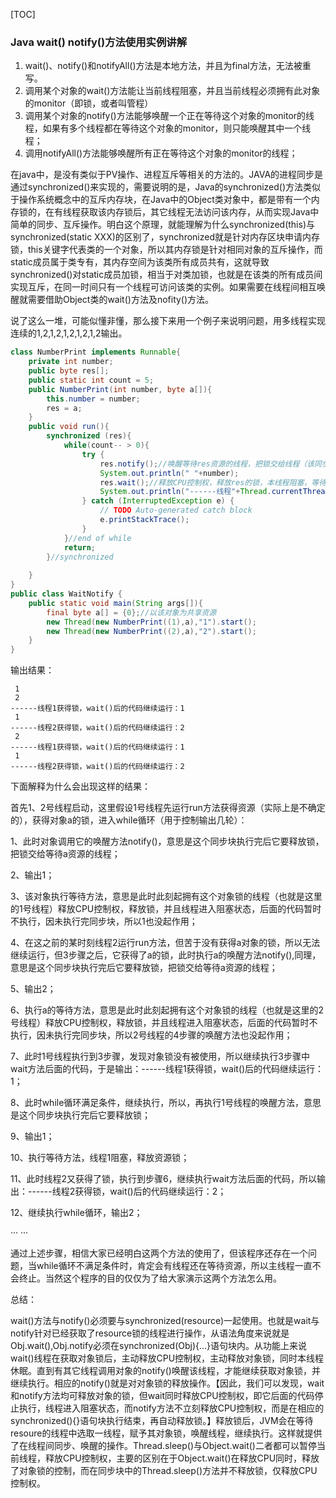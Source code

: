 [TOC]

### Java wait() notify()方法使用实例讲解

1. wait()、notify()和notifyAll()方法是本地方法，并且为final方法，无法被重写。
2. 调用某个对象的wait()方法能让当前线程阻塞，并且当前线程必须拥有此对象的monitor（即锁，或者叫管程）
3. 调用某个对象的notify()方法能够唤醒一个正在等待这个对象的monitor的线程，如果有多个线程都在等待这个对象的monitor，则只能唤醒其中一个线程；
4. 调用notifyAll()方法能够唤醒所有正在等待这个对象的monitor的线程；

​     在java中，是没有类似于PV操作、进程互斥等相关的方法的。JAVA的进程同步是通过synchronized()来实现的，需要说明的是，Java的synchronized()方法类似于操作系统概念中的互斥内存块，在Java中的Object类对象中，都是带有一个内存锁的，在有线程获取该内存锁后，其它线程无法访问该内存，从而实现Java中简单的同步、互斥操作。明白这个原理，就能理解为什么synchronized(this)与synchronized(static XXX)的区别了，synchronized就是针对内存区块申请内存锁，this关键字代表类的一个对象，所以其内存锁是针对相同对象的互斥操作，而static成员属于类专有，其内存空间为该类所有成员共有，这就导致synchronized()对static成员加锁，相当于对类加锁，也就是在该类的所有成员间实现互斥，在同一时间只有一个线程可访问该类的实例。如果需要在线程间相互唤醒就需要借助Object类的wait()方法及nofity()方法。

说了这么一堆，可能似懂非懂，那么接下来用一个例子来说明问题，用多线程实现连续的1,2,1,2,1,2,1,2,1,2输出。

```java
class NumberPrint implements Runnable{  
    private int number;  
    public byte res[];  
    public static int count = 5;  
    public NumberPrint(int number, byte a[]){  
        this.number = number;  
        res = a;  
    }  
    public void run(){  
        synchronized (res){  
            while(count-- > 0){  
                try {  
                    res.notify();//唤醒等待res资源的线程，把锁交给线程（该同步锁执行完毕自动释放锁）  
                    System.out.println(" "+number);  
                    res.wait();//释放CPU控制权，释放res的锁，本线程阻塞，等待被唤醒。  
                    System.out.println("------线程"+Thread.currentThread().getName()+"获得锁，wait()后的代码继续运行："+number);  
                } catch (InterruptedException e) {  
                    // TODO Auto-generated catch block  
                    e.printStackTrace();  
                }  
            }//end of while  
            return;  
        }//synchronized  
          
    }  
}  
public class WaitNotify {  
    public static void main(String args[]){  
        final byte a[] = {0};//以该对象为共享资源  
        new Thread(new NumberPrint((1),a),"1").start();  
        new Thread(new NumberPrint((2),a),"2").start();  
    }  
}  
```

输出结果：

```shell
 1  
 2  
------线程1获得锁，wait()后的代码继续运行：1  
 1  
------线程2获得锁，wait()后的代码继续运行：2  
 2  
------线程1获得锁，wait()后的代码继续运行：1  
 1  
------线程2获得锁，wait()后的代码继续运行：2 
```

下面解释为什么会出现这样的结果：

首先1、2号线程启动，这里假设1号线程先运行run方法获得资源（实际上是不确定的），获得对象a的锁，进入while循环（用于控制输出几轮）：

1、此时对象调用它的唤醒方法notify()，意思是这个同步块执行完后它要释放锁，把锁交给等待a资源的线程；

2、输出1；

3、该对象执行等待方法，意思是此时此刻起拥有这个对象锁的线程（也就是这里的1号线程）释放CPU控制权，释放锁，并且线程进入阻塞状态，后面的代码暂时不执行，因未执行完同步块，所以1也没起作用；

4、在这之前的某时刻线程2运行run方法，但苦于没有获得a对象的锁，所以无法继续运行，但3步骤之后，它获得了a的锁，此时执行a的唤醒方法notify(),同理，意思是这个同步块执行完后它要释放锁，把锁交给等待a资源的线程；

5、输出2；

6、执行a的等待方法，意思是此时此刻起拥有这个对象锁的线程（也就是这里的2号线程）释放CPU控制权，释放锁，并且线程进入阻塞状态，后面的代码暂时不执行，因未执行完同步块，所以2号线程的4步骤的唤醒方法也没起作用；

7、此时1号线程执行到3步骤，发现对象锁没有被使用，所以继续执行3步骤中wait方法后面的代码，于是输出：------线程1获得锁，wait()后的代码继续运行：1；

8、此时while循环满足条件，继续执行，所以，再执行1号线程的唤醒方法，意思是这个同步块执行完后它要释放锁；

9、输出1；

10、执行等待方法，线程1阻塞，释放资源锁；

11、此时线程2又获得了锁，执行到步骤6，继续执行wait方法后面的代码，所以输出：------线程2获得锁，wait()后的代码继续运行：2；

12、继续执行while循环，输出2；

··· ···

通过上述步骤，相信大家已经明白这两个方法的使用了，但该程序还存在一个问题，当while循环不满足条件时，肯定会有线程还在等待资源，所以主线程一直不会终止。当然这个程序的目的仅仅为了给大家演示这两个方法怎么用。

 总结：

​    wait()方法与notify()必须要与synchronized(resource)一起使用。也就是wait与notify针对已经获取了resource锁的线程进行操作，从语法角度来说就是Obj.wait(),Obj.notify必须在synchronized(Obj){...}语句块内。从功能上来说wait()线程在获取对象锁后，主动释放CPU控制权，主动释放对象锁，同时本线程休眠。直到有其它线程调用对象的notify()唤醒该线程，才能继续获取对象锁，并继续执行。相应的notify()就是对对象锁的释放操作。【因此，我们可以发现，wait和notify方法均可释放对象的锁，但wait同时释放CPU控制权，即它后面的代码停止执行，线程进入阻塞状态，而notify方法不立刻释放CPU控制权，而是在相应的synchronized(){}语句块执行结束，再自动释放锁。】释放锁后，JVM会在等待resoure的线程中选取一线程，赋予其对象锁，唤醒线程，继续执行。这样就提供了在线程间同步、唤醒的操作。Thread.sleep()与Object.wait()二者都可以暂停当前线程，释放CPU控制权，主要的区别在于Object.wait()在释放CPU同时，释放了对象锁的控制，而在同步块中的Thread.sleep()方法并不释放锁，仅释放CPU控制权。

